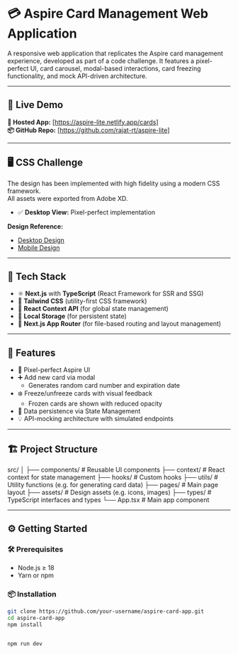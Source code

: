 # 💳 Aspire Card Management Web Application

A responsive web application that replicates the Aspire card management experience, developed as part of a code challenge. It features a pixel-perfect UI, card carousel, modal-based interactions, card freezing functionality, and mock API-driven architecture.

---

## 🚀 Live Demo

**🔗 Hosted App:** [https://aspire-lite.netlify.app/cards]  
**📦 GitHub Repo:** [https://github.com/rajat-rt/aspire-lite]

---

## 🖥️ CSS Challenge

The design has been implemented with high fidelity using a modern CSS framework.  
All assets were exported from Adobe XD.

- ✅ **Desktop View:** Pixel-perfect implementation

**Design Reference:**

- [Desktop Design](https://xd.adobe.com/view/80c753f2-db2f-4dfc-b6c2-ce39a4c787f0-d594/screen/7d8639be-16a2-4dc6-9ddc-c3bcd8d8f1ee/)
- [Mobile Design](https://xd.adobe.com/view/80c753f2-db2f-4dfc-b6c2-ce39a4c787f0-d594)

---

## 🔧 Tech Stack

- ⚛️ **Next.js** with **TypeScript** (React Framework for SSR and SSG)
- 💨 **Tailwind CSS** (utility-first CSS framework)
- 🧠 **React Context API** (for global state management)
- 💾 **Local Storage** (for persistent state)
- 🔧 **Next.js App Router** (for file-based routing and layout management)

---

## 🧠 Features

- 🎨 Pixel-perfect Aspire UI
- ➕ Add new card via modal
  - Generates random card number and expiration date
- ❄️ Freeze/unfreeze cards with visual feedback
  - Frozen cards are shown with reduced opacity
- 💾 Data persistence via State Management
- 💡 API-mocking architecture with simulated endpoints

---

## 🏗️ Project Structure

src/
│
├── components/ # Reusable UI components
├── context/ # React context for state management
├── hooks/ # Custom hooks
├── utils/ # Utility functions (e.g. for generating card data)
├── pages/ # Main page layout
├── assets/ # Design assets (e.g. icons, images)
├── types/ # TypeScript interfaces and types
└── App.tsx # Main app component

---

## ⚙️ Getting Started

### 🛠️ Prerequisites

- Node.js ≥ 18
- Yarn or npm

### 📦 Installation

```bash
git clone https://github.com/your-username/aspire-card-app.git
cd aspire-card-app
npm install


npm run dev

```
